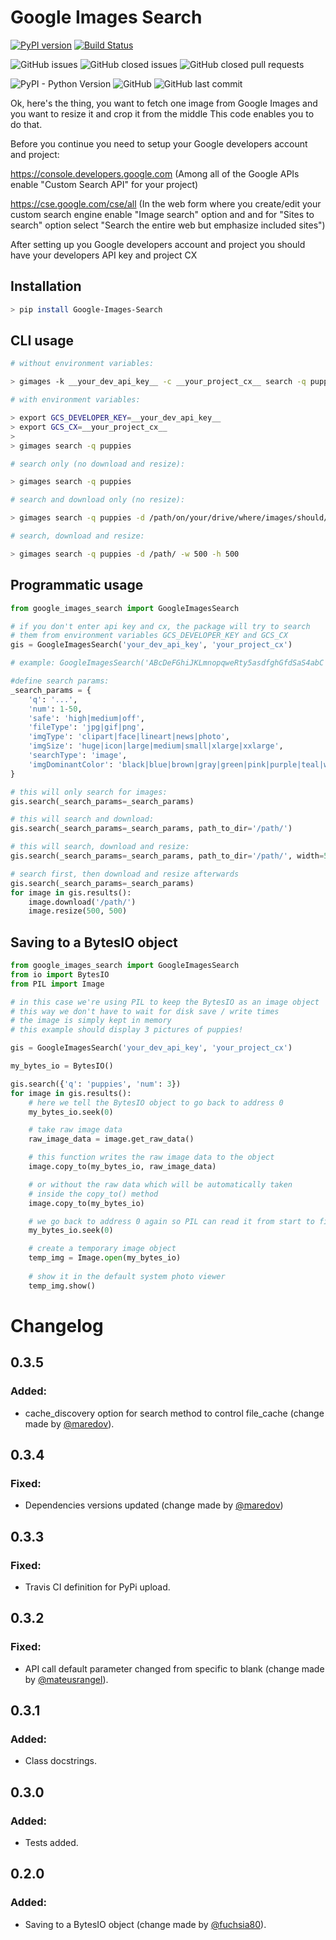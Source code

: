 # Google Images Search

[![PyPI version](https://badge.fury.io/py/Google-Images-Search.svg)](https://badge.fury.io/py/Google-Images-Search)
[![Build Status](https://travis-ci.com/arrrlo/Google-Images-Search.svg?branch=master)](https://travis-ci.com/arrrlo/Google-Images-Search)

![GitHub issues](https://img.shields.io/github/issues/arrrlo/Google-Images-Search.svg)
![GitHub closed issues](https://img.shields.io/github/issues-closed/arrrlo/Google-Images-Search.svg)
![GitHub closed pull requests](https://img.shields.io/github/issues-pr-closed/arrrlo/Google-Images-Search.svg)

![PyPI - Python Version](https://img.shields.io/pypi/pyversions/Google-Images-Search.svg)
![GitHub](https://img.shields.io/github/license/arrrlo/Google-Images-Search.svg?color=blue)
![GitHub last commit](https://img.shields.io/github/last-commit/arrrlo/Google-Images-Search.svg?color=blue)

Ok, here's the thing, you want to fetch one image from Google Images and you want to resize it and crop it from the middle
This code enables you to do that.

Before you continue you need to setup your Google developers account and project:

https://console.developers.google.com
(Among all of the Google APIs enable "Custom Search API" for your project)

https://cse.google.com/cse/all
(In the web form where you create/edit your custom search engine enable "Image search" option and and for "Sites to search" option select "Search the entire web but emphasize included sites")

After setting up you Google developers account and project you should have your developers API key and project CX

## Installation

```bash
> pip install Google-Images-Search
```

## CLI usage

```bash
# without environment variables:

> gimages -k __your_dev_api_key__ -c __your_project_cx__ search -q puppies
```

```bash
# with environment variables:

> export GCS_DEVELOPER_KEY=__your_dev_api_key__
> export GCS_CX=__your_project_cx__
>
> gimages search -q puppies
```

```bash
# search only (no download and resize):

> gimages search -q puppies
```

```bash
# search and download only (no resize):

> gimages search -q puppies -d /path/on/your/drive/where/images/should/be/downloaded
```

```bash
# search, download and resize:

> gimages search -q puppies -d /path/ -w 500 -h 500
```

## Programmatic usage

```python
from google_images_search import GoogleImagesSearch

# if you don't enter api key and cx, the package will try to search
# them from environment variables GCS_DEVELOPER_KEY and GCS_CX
gis = GoogleImagesSearch('your_dev_api_key', 'your_project_cx')

# example: GoogleImagesSearch('ABcDeFGhiJKLmnopqweRty5asdfghGfdSaS4abC', '012345678987654321012:abcde_fghij')

#define search params:
_search_params = {
    'q': '...',
    'num': 1-50,
    'safe': 'high|medium|off',
    'fileType': 'jpg|gif|png',
    'imgType': 'clipart|face|lineart|news|photo',
    'imgSize': 'huge|icon|large|medium|small|xlarge|xxlarge',
    'searchType': 'image',
    'imgDominantColor': 'black|blue|brown|gray|green|pink|purple|teal|white|yellow'
}

# this will only search for images:
gis.search(_search_params=_search_params)

# this will search and download:
gis.search(_search_params=_search_params, path_to_dir='/path/')

# this will search, download and resize:
gis.search(_search_params=_search_params, path_to_dir='/path/', width=500, height=500)

# search first, then download and resize afterwards
gis.search(_search_params=_search_params)
for image in gis.results():
    image.download('/path/')
    image.resize(500, 500)
```

## Saving to a BytesIO object

```python
from google_images_search import GoogleImagesSearch
from io import BytesIO
from PIL import Image

# in this case we're using PIL to keep the BytesIO as an image object
# this way we don't have to wait for disk save / write times
# the image is simply kept in memory
# this example should display 3 pictures of puppies!

gis = GoogleImagesSearch('your_dev_api_key', 'your_project_cx')

my_bytes_io = BytesIO()

gis.search({'q': 'puppies', 'num': 3})
for image in gis.results():
    # here we tell the BytesIO object to go back to address 0
    my_bytes_io.seek(0)

    # take raw image data
    raw_image_data = image.get_raw_data()

    # this function writes the raw image data to the object
    image.copy_to(my_bytes_io, raw_image_data)

    # or without the raw data which will be automatically taken
    # inside the copy_to() method
    image.copy_to(my_bytes_io)

    # we go back to address 0 again so PIL can read it from start to finish
    my_bytes_io.seek(0)

    # create a temporary image object
    temp_img = Image.open(my_bytes_io)
    
    # show it in the default system photo viewer
    temp_img.show()
```

# Changelog

## 0.3.5

### Added:
-   cache_discovery option for search method to control file_cache (change made by [@maredov](https://github.com/marodev)).

## 0.3.4

### Fixed:
-   Dependencies versions updated (change made by [@maredov](https://github.com/marodev))

## 0.3.3

### Fixed:
-   Travis CI definition for PyPi upload.

## 0.3.2

### Fixed:
-   API call default parameter changed from specific to blank (change made by [@mateusrangel](https://github.com/mateusrangel)).

## 0.3.1

### Added:
-   Class docstrings.

## 0.3.0

### Added:
-   Tests added. 

## 0.2.0

### Added:
-   Saving to a BytesIO object (change made by [@fuchsia80](https://github.com/fuchsia80)). 
